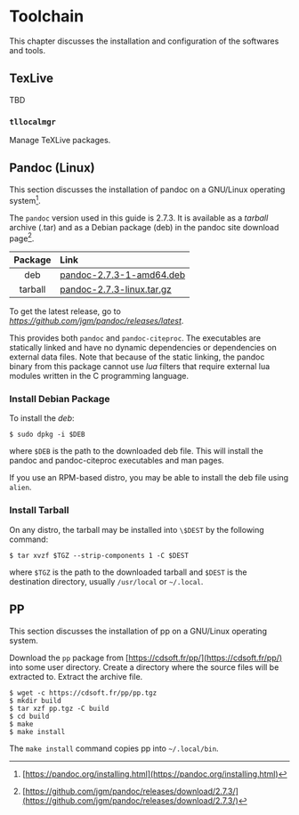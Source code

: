 # Toolchain

This chapter discusses the installation and configuration of the
softwares and tools.



## TexLive

TBD

### `tllocalmgr`

Manage TeXLive packages.



## Pandoc (Linux)

This section discusses the installation of pandoc on a GNU/Linux
operating system[^pandoc-install].

[^pandoc-install]: [https://pandoc.org/installing.html](https://pandoc.org/installing.html)

The `pandoc` version used in this guide is 2.7.3. It is available as
a *tarball* archive (.tar) and as a Debian  package (deb) in the
pandoc site download page[^pandoc-273-download].

[^pandoc-273-download]: [https://github.com/jgm/pandoc/releases/download/2.7.3/](https://github.com/jgm/pandoc/releases/download/2.7.3/)

| Package | Link                                                                            |
|:-------:|:--------------------------------------------------------------------------------|
|   deb   | [pandoc-2.7.3-1-amd64.deb](https://github.com/jgm/pandoc/releases/download/2.7.3/pandoc-2.7.3-1-amd64.deb)  |
| tarball | [pandoc-2.7.3-linux.tar.gz](https://github.com/jgm/pandoc/releases/download/2.7.3/pandoc-2.7.3-linux.tar.gz) |

To get the latest release, go to *https://github.com/jgm/pandoc/releases/latest*.

This provides both `pandoc` and `pandoc-citeproc`. The executables
are statically linked and have no dynamic dependencies or dependencies
on external data files. Note that because of the static linking, the
pandoc binary from this package cannot use *lua* filters that require
external lua modules written in the C programming language.



### Install Debian Package

To install the *deb*:

~~~{style=terminal}
$ sudo dpkg -i $DEB
~~~

where `$DEB` is the path to the downloaded deb file. This will
install the pandoc and pandoc-citeproc executables and man pages.

If you use an RPM-based distro, you may be able to install the deb
file using `alien`.



### Install Tarball

On any distro, the tarball may be installed into `\$DEST` by the
following command:

~~~{style=terminal}
$ tar xvzf $TGZ --strip-components 1 -C $DEST
~~~

where `$TGZ` is the path to the downloaded tarball and `$DEST` is
the destination directory, usually `/usr/local` or `~/.local`.



## PP

This section discusses the installation of pp on a GNU/Linux
operating system.

Download the `pp` package from [https://cdsoft.fr/pp/](https://cdsoft.fr/pp/)
into some user directory. Create a directory where the source files
will be extracted to. Extract the archive file.

~~~{style=terminal}
$ wget -c https://cdsoft.fr/pp/pp.tgz
$ mkdir build
$ tar xzf pp.tgz -C build
$ cd build
$ make
$ make install
~~~

The `make install` command copies pp into `~/.local/bin`.
